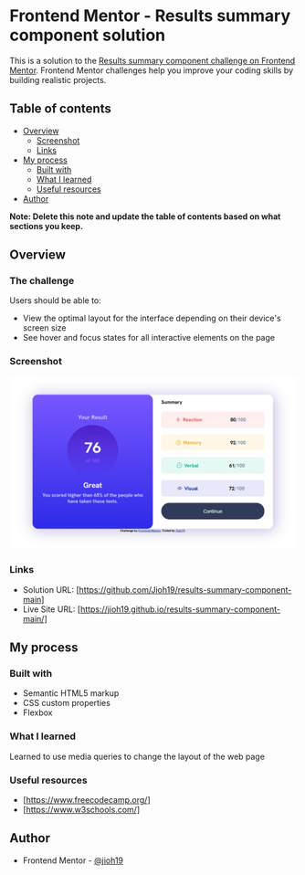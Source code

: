 # Frontend Mentor - Results summary component solution

This is a solution to the [Results summary component challenge on Frontend Mentor](https://www.frontendmentor.io/challenges/results-summary-component-CE_K6s0maV). Frontend Mentor challenges help you improve your coding skills by building realistic projects. 

## Table of contents

- [Overview](#overview)
  - [Screenshot](#screenshot)
  - [Links](#links)
- [My process](#my-process)
  - [Built with](#built-with)
  - [What I learned](#what-i-learned)
  - [Useful resources](#useful-resources)
- [Author](#author)

**Note: Delete this note and update the table of contents based on what sections you keep.**

## Overview

### The challenge

Users should be able to:

- View the optimal layout for the interface depending on their device's screen size
- See hover and focus states for all interactive elements on the page

### Screenshot

![](./screenshot.jpg)

### Links

- Solution URL: [https://github.com/Jioh19/results-summary-component-main]
- Live Site URL: [https://jioh19.github.io/results-summary-component-main/]

## My process

### Built with

- Semantic HTML5 markup
- CSS custom properties
- Flexbox


### What I learned

Learned to use media queries to change the layout of the web page


### Useful resources

- [https://www.freecodecamp.org/]
- [https://www.w3schools.com/]



## Author

- Frontend Mentor - [@jioh19](https://www.frontendmentor.io/profile/jioh19)
